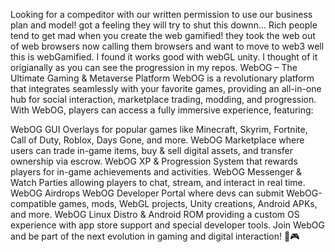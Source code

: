 Looking for a compeditor with our written permission to use our business plan and model! 
got a feeling they will try to shut this downn... Rich people tend to get mad when you create the web gamified! they took the web out of web browsers now calling them browsers and want to move to web3 well this is webGamified. I found it works good with webGL unity. I thought of it origianally as you can see the progression in my repos. 
WebOG – The Ultimate Gaming & Metaverse Platform
WebOG is a revolutionary platform that integrates seamlessly with your favorite games, providing an all-in-one hub for social interaction, marketplace trading, modding, and progression. With WebOG, players can access a fully immersive experience, featuring:

WebOG GUI Overlays for popular games like Minecraft, Skyrim, Fortnite, Call of Duty, Roblox, Days Gone, and more.
WebOG Marketplace where users can trade in-game items, buy & sell digital assets, and transfer ownership via escrow.
WebOG XP & Progression System that rewards players for in-game achievements and activities.
WebOG Messenger & Watch Parties allowing players to chat, stream, and interact in real time.
WebOG Airdrops 
WebOG Developer Portal where devs can submit WebOG-compatible games, mods, WebGL projects, Unity creations, Android APKs, and more.
WebOG Linux Distro & Android ROM providing a custom OS experience with app store support and special developer tools.
Join WebOG and be part of the next evolution in gaming and digital interaction! 🚀🎮
